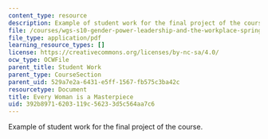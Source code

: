 ```yaml
---
content_type: resource
description: Example of student work for the final project of the course.
file: /courses/wgs-s10-gender-power-leadership-and-the-workplace-spring-2014/392b89716203119c56233d5c564aa7c6_MITWGS_S10S14_masterpiece.pdf
file_type: application/pdf
learning_resource_types: []
license: https://creativecommons.org/licenses/by-nc-sa/4.0/
ocw_type: OCWFile
parent_title: Student Work
parent_type: CourseSection
parent_uid: 529a7e2a-6431-e5ff-1567-fb575c3ba42c
resourcetype: Document
title: Every Woman is a Masterpiece
uid: 392b8971-6203-119c-5623-3d5c564aa7c6
---
```

Example of student work for the final project of the course.
